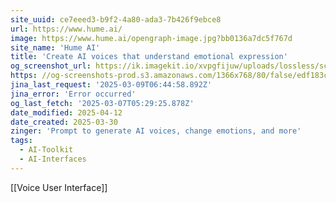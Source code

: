 ```yaml
---
site_uuid: ce7eeed3-b9f2-4a80-ada3-7b426f9ebce8
url: https://www.hume.ai/
image: https://www.hume.ai/opengraph-image.jpg?bb0136a7dc5f767d
site_name: 'Hume AI'
title: 'Create AI voices that understand emotional expression'
og_screenshot_url: https://ik.imagekit.io/xvpgfijuw/uploads/lossless/screenshots/20250528_Hume_AI_og_screenshot.jpeg
https: //og-screenshots-prod.s3.amazonaws.com/1366x768/80/false/edf183c5934d0b7576e658de717b0caf767a18afda6c57d4dce805308268f8dd.jpeg
jina_last_request: '2025-03-09T06:44:58.892Z'
jina_error: 'Error occurred'
og_last_fetch: '2025-03-07T05:29:25.878Z'
date_modified: 2025-04-12
date_created: 2025-03-30
zinger: 'Prompt to generate AI voices, change emotions, and more'
tags:
  - AI-Toolkit
  - AI-Interfaces
---
```


[[Voice User Interface]]


